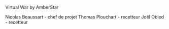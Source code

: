 Virtual War by AmberStar

Nicolas Beaussart - chef de projet
Thomas Plouchart - recetteur
Joël Obled - recetteur
